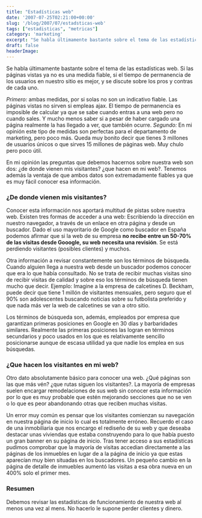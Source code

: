 ```yaml
---
title: "Estadísticas web"
date: '2007-07-25T02:21:00+00:00'
slug: '/blog/2007/07/estadsticas-web'
tags: ["estadisticas", "metricas"]
category: 'marketing'
excerpt: "Se habla últimamente bastante sobre el tema de las estadísticas web. Si las páginas vistas ya no es una medida fiable, si el tiempo de permanencia de los usuarios en nuestro sitio es mejor, y se discut..."
draft: false
headerImage:
---
```

Se habla últimamente bastante sobre el tema de las estadísticas web. Si las páginas vistas ya no es una medida fiable, si el tiempo de permanencia de los usuarios en nuestro sitio es mejor, y se discute sobre los pros y contras de cada uno.

_Primero:_ ambas medidas, por si solas no son un indicativo fiable. Las páginas vistas no sirven si empleas ajax. El tiempo de permanencia es imposible de calcular ya que se sabe cuando entras a una web pero no cuando sales. Y mucho menos saber si a pesar de haber cargado una página realmente la has llegado a ver, que también ocurre.
_Segundo:_ En mi opinión este tipo de medidas son perfectas para el departamento de marketing, pero poco más. Queda muy bonito decir que tienes 3 millones de usuarios únicos o que sirves 15 millones de páginas web. Muy chulo pero poco útil.

En mi opinión las preguntas que debemos hacernos sobre nuestra web son dos: ¿de donde vienen mis visitantes? ¿que hacen en mi web?.
Tenemos además la ventaja de que ambos datos son extremadamente fiables ya que es muy fácil conocer esa información.

### ¿De donde vienen mis visitantes?

Conocer esta información nos aportará multitud de pistas sobre nuestra web. Existen tres formas de acceder a una web: Escribiendo la dirección en nuestro navegador, a través de un enlace en otra página y desde un buscador. Dado el uso mayoritario de Google como buscador en España podemos afirmar que si la web de su empresa **no recibe entre un 50-70% de las visitas desde Gooogle, su web necesita una revisión**. Se está perdiendo visitantes (posibles clientes) y muchos.

Otra información a revisar constantemente son los términos de búsqueda. Cuando alguien llega a nuestra web desde un buscador podemos conocer que era lo que había consultado. No se trata de recibir muchas visitas sino de recibir visitas de calidad y sobre eso los términos de búsqueda tienen mucho que decir. Ejemplo: Imagine a la empresa de calcetines D. Beckham, puede decir que tiene 1 millón de visitantes mensuales, pero seguro que el 90% son adolescentes buscando noticias sobre su futbolista preferido y que nada más ver la web de calcetines se van a otro sitio.

Los términos de búsqueda son, además, empleados por empresa que garantizan primeras posiciones en Google en 30 días y barbaridades similares. Realmente las primeras posiciones las logran en términos secundarios y poco usados en los que es relativamente sencillo posicionarse aunque de escasa utilidad ya que nadie los emplea en sus búsquedas.

### ¿Que hacen los visitantes en mi web?

Otro dato absolutamente básico para conocer una web. ¿Qué páginas son las que más vén? ¿que rutas siguen los visitantes?. La mayoría de empresas suelen encargar remodelaciones de sus web sin conocer esta información por lo que es muy probable que estén mejorando secciones que no se ven o lo que es peor abandonando otras que reciben muchas visitas.

Un error muy común es pensar que los visitantes comienzan su navegación en nuestra página de inicio lo cual es totalmente erróneo. Recuerdo el caso de una inmobiliaria que nos encargo el rediseño de su web y que deseaba destacar unas viviendas que estaba construyendo para lo que había puesto un gran banner en su página de inicio. Tras tener acceso a sus estadísticas pudimos comprobar que la mayoría de visitas accedian directamente a las páginas de los inmuebles en lugar de a la página de inicio ya que estas aparecían muy bien situadas en los buscadores. Un pequeño cambio en la página de detalle de inmuebles aumentó las visitas a esa obra nueva en un 400% solo el primer mes.

### Resumen

Debemos revisar las estadísticas de funcionamiento de nuestra web al menos una vez al mens. No hacerlo le supone perder clientes y dinero.
